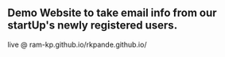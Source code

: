## Demo Website to take email info from our startUp's newly registered users.
live @ ram-kp.github.io/rkpande.github.io/
